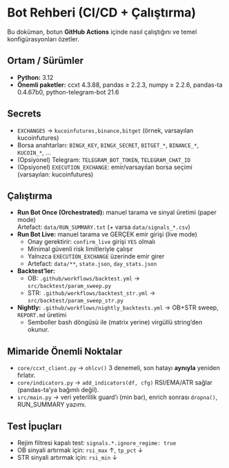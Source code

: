 # Bot Rehberi (CI/CD + Çalıştırma)

Bu doküman, botun **GitHub Actions** içinde nasıl çalıştığını ve temel konfigürasyonları özetler.

## Ortam / Sürümler
- **Python:** 3.12
- **Önemli paketler:** ccxt 4.3.88, pandas ≥ 2.2.3, numpy ≥ 2.2.6, pandas-ta 0.4.67b0, python-telegram-bot 21.6

## Secrets
- `EXCHANGES` → `kucoinfutures,binance,bitget` (örnek, varsayılan kucoinfutures)
- Borsa anahtarları: `BINGX_KEY`, `BINGX_SECRET`, `BITGET_*`, `BINANCE_*`, `KUCOIN_*`, …
- (Opsiyonel) Telegram: `TELEGRAM_BOT_TOKEN`, `TELEGRAM_CHAT_ID`
- (Opsiyonel) `EXECUTION_EXCHANGE`: emir/varsayılan borsa seçimi (varsayılan: kucoinfutures)

## Çalıştırma
- **Run Bot Once (Orchestrated):** manuel tarama ve sinyal üretimi (paper mode)  
  Artefact: `data/RUN_SUMMARY.txt` (+ varsa `data/signals_*.csv`)
- **Run Bot Live:** manuel tarama ve GERÇEK emir girişi (live mode)  
  - Onay gerektirir: `confirm_live` girişi `YES` olmalı
  - Minimal güvenli risk limitleriyle çalışır
  - Yalnızca `EXECUTION_EXCHANGE` üzerinde emir girer
  - Artefact: `data/**`, `state.json`, `day_stats.json`
- **Backtest’ler:**  
  - OB: `.github/workflows/backtest.yml` → `src/backtest/param_sweep.py`  
  - STR: `.github/workflows/backtest_str.yml` → `src/backtest/param_sweep_str.py`
- **Nightly:** `.github/workflows/nightly_backtests.yml` → OB+STR sweep, `REPORT.md` üretimi  
  - Semboller bash döngüsü ile (matrix yerine) virgüllü string’den okunur.

## Mimaride Önemli Noktalar
- `core/ccxt_client.py` → `ohlcv()` 3 denemeli, son hatayı **aynıyla** yeniden fırlatır.
- `core/indicators.py` → `add_indicators(df, cfg)` RSI/EMA/ATR sağlar (pandas-ta’ya bağımlı değil).
- `src/main.py` → veri yeterlilik guard’ı (min bar), enrich sonrası `dropna()`, RUN_SUMMARY yazımı.

## Test İpuçları
- Rejim filtresi kapalı test: `signals.*.ignore_regime: true`
- OB sinyali artırmak için: `rsi_max` ↑, `tp_pct` ↓
- STR sinyali artırmak için: `rsi_min` ↓
